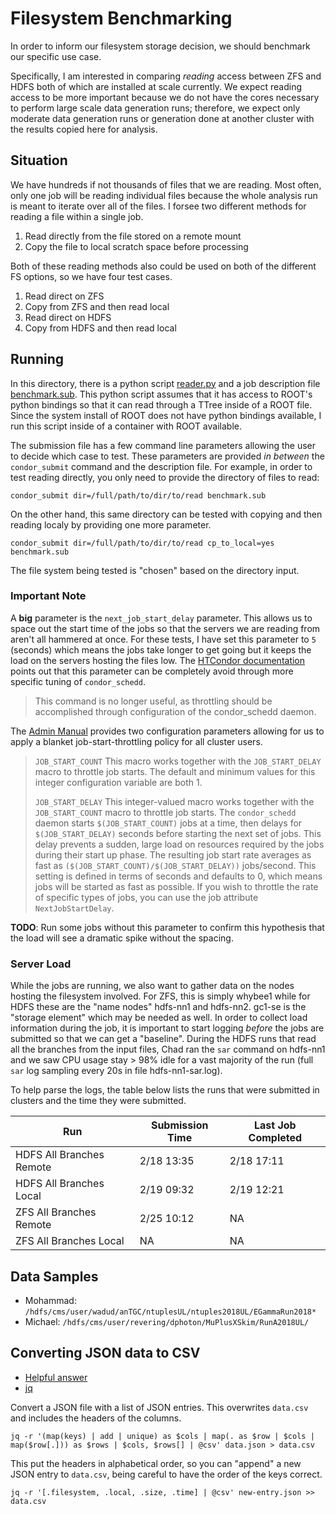 # Filesystem Benchmarking
In order to inform our filesystem storage decision, we should benchmark our specific use case.

Specifically, I am interested in comparing _reading_ access between ZFS and HDFS both of which are installed at scale currently.
We expect reading access to be more important because we do not have the cores necessary to perform large scale data generation runs;
therefore, we expect only moderate data generation runs or generation done at another cluster with the results copied here for analysis.

## Situation
We have hundreds if not thousands of files that we are reading. 
Most often, only one job will be reading individual files because the whole analysis run is meant to iterate over all of the files.
I forsee two different methods for reading a file within a single job.
1. Read directly from the file stored on a remote mount
2. Copy the file to local scratch space before processing

Both of these reading methods also could be used on both of the different FS options, so we have four test cases.
1. Read direct on ZFS
2. Copy from ZFS and then read local
3. Read direct on HDFS
4. Copy from HDFS and then read local

## Running
In this directory, there is a python script [reader.py](reader.py) and a job description file [benchmark.sub](benchmark.sub). This python script assumes that it has access to ROOT's python bindings so that it can read through a TTree inside of a ROOT file. Since the system install of ROOT does not have python bindings available, I run this script inside of a container with ROOT available.

The submission file has a few command line parameters allowing the user to decide which case to test. These parameters are provided _in between_ the `condor_submit` command and the description file.
For example, in order to test reading directly, you only need to provide the directory of files to read:
```
condor_submit dir=/full/path/to/dir/to/read benchmark.sub
```
On the other hand, this same directory can be tested with copying and then reading localy by providing one more parameter.
```
condor_submit dir=/full/path/to/dir/to/read cp_to_local=yes benchmark.sub
```
The file system being tested is "chosen" based on the directory input.

### Important Note
A **big** parameter is the `next_job_start_delay` parameter. 
This allows us to space out the start time of the jobs so that the servers we are reading from aren't all hammered at once. 
For these tests, I have set this parameter to `5` (seconds) which means the jobs take longer to get going but it keeps the load on the servers hosting the files low.
The [HTCondor documentation](https://htcondor.readthedocs.io/en/feature/man-pages/condor_submit.html?#submit-description-file-commands) points out that this parameter can be completely avoid through more specific tuning of `condor_schedd`.
> This command is no longer useful, as throttling should be accomplished through configuration of the condor\_schedd daemon. 

The [Admin Manual](https://htcondor.readthedocs.io/en/feature/admin-manual/configuration-macros.html) provides two configuration parameters allowing for us to apply a blanket job-start-throttling policy for all cluster users.
> `JOB_START_COUNT` This macro works together with the `JOB_START_DELAY` macro to throttle job starts. The default and minimum values for this integer configuration variable are both 1.
>
> `JOB_START_DELAY` This integer-valued macro works together with the `JOB_START_COUNT` macro to throttle job starts. The `condor_schedd` daemon starts `$(JOB_START_COUNT)` jobs at a time, then delays for `$(JOB_START_DELAY)` seconds before starting the next set of jobs. This delay prevents a sudden, large load on resources required by the jobs during their start up phase. The resulting job start rate averages as fast as `($(JOB_START_COUNT)/$(JOB_START_DELAY))` jobs/second. This setting is defined in terms of seconds and defaults to 0, which means jobs will be started as fast as possible. If you wish to throttle the rate of specific types of jobs, you can use the job attribute `NextJobStartDelay`.

**TODO**: Run some jobs without this parameter to confirm this hypothesis that the load will see a dramatic spike without the spacing.

### Server Load

While the jobs are running, we also want to gather data on the nodes hosting the filesystem involved.
For ZFS, this is simply whybee1 while for HDFS these are the "name nodes" hdfs-nn1 and hdfs-nn2. gc1-se is the "storage element" which may be needed as well.
In order to collect load information during the job, it is important to start logging _before_ the jobs are submitted so that we can get a "baseline". During the HDFS runs that read all the branches from the input files, Chad ran the `sar` command on hdfs-nn1 and we saw CPU usage stay > 98% idle for a vast majority of the run (full `sar` log sampling every 20s in file hdfs-nn1-sar.log).

To help parse the logs, the table below lists the runs that were submitted in clusters and the time they were submitted.

Run | Submission Time | Last Job Completed
----|-----------------|-------------------
HDFS All Branches Remote | 2/18 13:35 | 2/18 17:11
HDFS All Branches Local  | 2/19 09:32 | 2/19 12:21
ZFS All Branches Remote  | 2/25 10:12 | NA
ZFS All Branches Local   | NA | NA

## Data Samples
- Mohammad: `/hdfs/cms/user/wadud/anTGC/ntuplesUL/ntuples2018UL/EGammaRun2018*`
- Michael: `/hdfs/cms/user/revering/dphoton/MuPlusXSkim/RunA2018UL/`

## Converting JSON data to CSV
- [Helpful answer](https://stackoverflow.com/a/32965227/17617632)
- [jq](https://stedolan.github.io/jq/manual/)

Convert a JSON file with a list of JSON entries. This overwrites `data.csv` and includes the headers of the columns.
```
jq -r '(map(keys) | add | unique) as $cols | map(. as $row | $cols | map($row[.])) as $rows | $cols, $rows[] | @csv' data.json > data.csv
```
This put the headers in alphabetical order, so you can "append" a new JSON entry to `data.csv`, being careful to have the order of the keys correct.
```
jq -r '[.filesystem, .local, .size, .time] | @csv' new-entry.json >> data.csv
```
